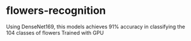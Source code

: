 # flowers-recognition
Using DenseNet169, this models achieves 91% accuracy in classifying the 104 classes of flowers
Trained with GPU
